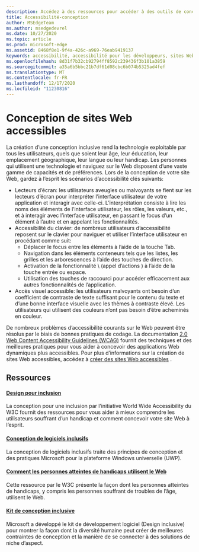 ```yaml
---
description: Accédez à des ressources pour accéder à des outils de conception inclusive et des meilleures pratiques.
title: Accessibilité-conception
author: MSEdgeTeam
ms.author: msedgedevrel
ms.date: 10/27/2020
ms.topic: article
ms.prod: microsoft-edge
ms.assetid: 8468f8e1-9f4a-426c-a969-76eab9419137
keywords: accessibilité, accessibilité pour les développeurs, sites Web accessibles, Edge, développement Web, ARIA, développeur, UIA, UI Automation
ms.openlocfilehash: 8d31f7b32cb92794ff8592c239436f3b101a3859
ms.sourcegitcommit: a35a6b5bbc21b7df61d08cbc6b074b5325ad4fef
ms.translationtype: MT
ms.contentlocale: fr-FR
ms.lasthandoff: 12/17/2020
ms.locfileid: "11230816"
---
```

# Conception de sites Web accessibles  

La création d’une conception inclusive rend la technologie exploitable par tous les utilisateurs, quels que soient leur âge, leur éducation, leur emplacement géographique, leur langue ou leur handicap.  Les personnes qui utilisent une technologie et naviguez sur le Web disposent d’une vaste gamme de capacités et de préférences.  Lors de la conception de votre site Web, gardez à l’esprit les scénarios d’accessibilité clés suivants:

*   Lecteurs d’écran: les utilisateurs aveugles ou malvoyants se fient sur les lecteurs d’écran pour interpréter l’interface utilisateur de votre application et interagir avec celle-ci.  L’interprétation consiste à lire les noms des éléments de l’interface utilisateur, les rôles, les valeurs, etc., et à interagir avec l’interface utilisateur, en passant le focus d’un élément à l’autre et en appelant les fonctionnalités.
*   Accessibilité du clavier: de nombreux utilisateurs d’accessibilité reposent sur le clavier pour naviguer et utiliser l’interface utilisateur en procédant comme suit:
    *   Déplacer le focus entre les éléments à l’aide de la touche Tab.
    *   Navigation dans les éléments conteneurs tels que les listes, les grilles et les arborescences à l’aide des touches de direction.
    *   Activation de la fonctionnalité \ (appel d’actions \) à l’aide de la touche entrée ou espace.
    *   Utilisation des touches de raccourci pour accéder efficacement aux autres fonctionnalités de l’application.
*   Accès visuel accessible: les utilisateurs malvoyants ont besoin d’un coefficient de contraste de texte suffisant pour le contenu du texte et d’une bonne interface visuelle avec les thèmes à contraste élevé.  Les utilisateurs qui utilisent des couleurs n’ont pas besoin d’être acheminés en couleur.

De nombreux problèmes d’accessibilité courants sur le Web peuvent être résolus par le biais de bonnes pratiques de codage.  La documentation [2,0 Web Content Accessibility Guidelines (WCAG)](https://www.w3.org/TR/WCAG20) fournit des techniques et des meilleures pratiques pour vous aider à concevoir des applications Web dynamiques plus accessibles.  Pour plus d’informations sur la création de sites Web accessibles, accédez à [créer des sites Web accessibles](./build/index.md) .

## Ressources  

#### [Design pour inclusion](https://w3.org/WAI/users/Overview.html)  

La conception pour une inclusion par l’initiative World Wide Accessibility du W3C fournit des ressources pour vous aider à mieux comprendre les utilisateurs souffrant d’un handicap et comment concevoir votre site Web à l’esprit.

#### [Conception de logiciels inclusifs](https://msdn.microsoft.com/windows/uwp/accessibility/designing-inclusive-software)  

La conception de logiciels inclusifs traite des principes de conception et des pratiques Microsoft pour la plateforme Windows universelle (UWP).

#### [Comment les personnes atteintes de handicaps utilisent le Web](https://www.w3.org/WAI/intro/people-use-web/Overview.html)  

Cette ressource par le W3C présente la façon dont les personnes atteintes de handicaps, y compris les personnes souffrant de troubles de l’âge, utilisent le Web.

#### [Kit de conception inclusive](https://www.microsoft.com/design/practice#howwemake-section)  

Microsoft a développé le kit de développement logiciel (Design inclusive) pour montrer la façon dont la diversité humaine peut créer de meilleures contraintes de conception et la manière de se connecter à des solutions de niche d’aspect.
